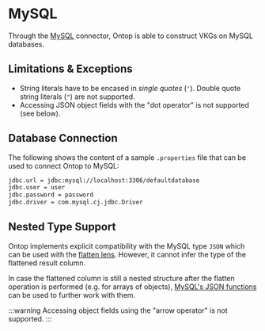 # MySQL

Through the [MySQL](https://mysql.com) connector, Ontop is able to construct VKGs on MySQL databases.

## Limitations & Exceptions

- String literals have to be encased in _single quotes_ (`'`). Double quote string literals (`"`) are not supported.
- Accessing JSON object fields with the "dot operator" is not supported (see below).

## Database Connection

The following shows the content of a sample `.properties` file that can be used to connect Ontop to MySQL:

```bash
jdbc.url = jdbc:mysql://localhost:3306/defaultdatabase
jdbc.user = user
jdbc.password = password
jdbc.driver = com.mysql.cj.jdbc.Driver
```

## Nested Type Support

Ontop implements explicit compatibility with the MySQL type `JSON` which can be used with the [flatten lens](/guide/advanced/lenses#flattenlens). However, it cannot infer the type of the flattened result column.

In case the flattened column is still a nested structure after the flatten operation is performed (e.g. for arrays of objects), [MySQL's JSON functions](https://dev.mysql.com/doc/refman/8.0/en/json-functions.html) can be used to further work with them.

:::warning
Accessing object fields using the "arrow operator" is not supported.
:::